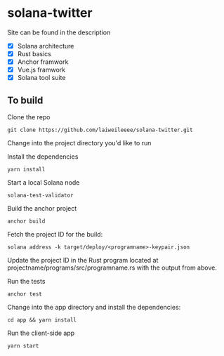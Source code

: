 # solana-twitter

Site can be found in the description 
- [x] Solana architecture
- [x] Rust basics
- [x] Anchor framwork
- [x] Vue.js framwork
- [x] Solana tool suite 

## To build
Clone the repo
```
git clone https://github.com/laiweileeee/solana-twitter.git
```
Change into the project directory you'd like to run

Install the dependencies

```
yarn install
```
Start a local Solana node
```
solana-test-validator
```
Build the anchor project
```
anchor build
```
Fetch the project ID for the build:
```
solana address -k target/deploy/<programname>-keypair.json
```
Update the project ID in the Rust program located at projectname/programs/src/programname.rs with the output from above.

Run the tests

```
anchor test
```
Change into the app directory and install the dependencies:
```
cd app && yarn install
```
Run the client-side app
```
yarn start
```
